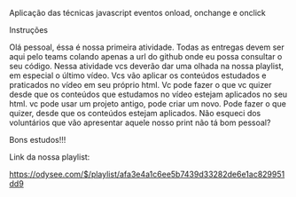 Aplicação das técnicas javascript eventos onload, onchange e onclick

Instruções

Olá pessoal, éssa é nossa primeira atividade. Todas as entregas devem ser aqui pelo teams colando apenas a url do github onde eu possa consultar o seu código. Nessa atividade vcs deverão dar uma olhada na nossa playlist, em especial o último vídeo. Vcs vão aplicar os conteúdos estudados e praticados no vídeo em seu próprio html. Vc pode fazer o que vc quizer desde que os conteúdos que estudamos no vídeo estejam aplicados no seu html. vc pode usar um projeto antigo, pode criar um novo. Pode fazer o que quizer, desde que os conteúdos estejam aplicados. Não esqueci dos voluntários que vão apresentar aquele nosso print não tá bom pessoal?

Bons estudos!!!

Link da nossa playlist:

https://odysee.com/$/playlist/afa3e4a1c6ee5b7439d33282de6e1ac829951dd9